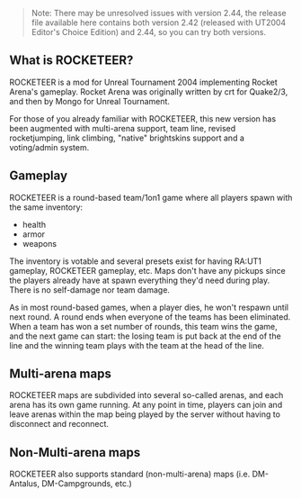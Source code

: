 > Note: There may be unresolved issues with version 2.44, the release file available here contains both version 2.42 (released with UT2004
> Editor's Choice Edition) and 2.44, so you can try both versions.

## What is ROCKETEER?

ROCKETEER is a mod for Unreal Tournament 2004 implementing Rocket Arena's gameplay.
Rocket Arena was originally written by crt for Quake2/3, and then by Mongo for Unreal Tournament.

For those of you already familiar with ROCKETEER, this new version has been augmented with multi-arena support, team line, revised
rocketjumping, link climbing, "native" brightskins support and a voting/admin system.

## Gameplay

ROCKETEER is a round-based team/1on1 game where all players spawn with the same inventory:

- health
- armor
- weapons

The inventory is votable and several presets exist for having RA:UT1 gameplay, ROCKETEER gameplay, etc.
Maps don't have any pickups since the players already have at spawn everything they'd need during play.
There is no self-damage nor team damage.

As in most round-based games, when a player dies, he won't respawn until next round. A round ends when everyone of the teams has been
eliminated. When a team has won a set number of rounds, this team wins the game, and the next game can start: the losing team is put back at
the end of the line and the winning team plays with the team at the head of the line.

## Multi-arena maps

ROCKETEER maps are subdivided into several so-called arenas, and each arena has its own game running. At any point in time, players can join
and leave arenas within the map being played by the server without having to disconnect and reconnect.

## Non-Multi-arena maps

ROCKETEER also supports standard (non-multi-arena) maps (i.e. DM-Antalus, DM-Campgrounds, etc.)